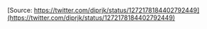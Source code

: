 [Source: https://twitter.com/diprjk/status/1272178184402792449](https://twitter.com/diprjk/status/1272178184402792449)